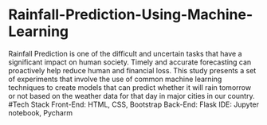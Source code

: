 # Rainfall-Prediction-Using-Machine-Learning
Rainfall Prediction is one of the difficult and uncertain tasks that have a significant impact on human society. Timely and accurate forecasting can proactively help reduce human and financial loss. This study presents a set of experiments that involve the use of common machine learning techniques to create models that can predict whether it will rain tomorrow or not based on the weather data for that day in major cities in our country.
#Tech Stack
Front-End: HTML, CSS, Bootstrap
Back-End: Flask
IDE: Jupyter notebook, Pycharm
